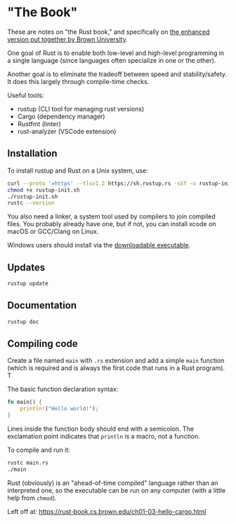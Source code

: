 # "The Book"

These are notes on "the Rust book," and specifically on [the enhanced version put together by Brown University](https://rust-book.cs.brown.edu/experiment-intro.html).

One goal of Rust is to enable both low-level and high-level programming in a single language (since languages often specialize in one or the other).

Another goal is to eliminate the tradeoff between speed and stability/safety. It does this largely through compile-time checks.

Useful tools:

- rustup (CLI tool for managing rust versions)
- Cargo (dependency manager)
- Rustfmt (linter)
- rust-analyzer (VSCode extension)

## Installation

To install rustup and Rust on a Unix system, use:

``` bash
curl --proto '=https' --tlsv1.2 https://sh.rustup.rs -sSf -o rustup-init.sh
chmod +x rustup-init.sh
./rustup-init.sh
rustc --version
```

You also need a linker, a system tool used by compilers to join compiled files. You probably already have one, but if not, you can install xcode on macOS or GCC/Clang on Linux.

Windows users should install via the [downloadable executable](https://www.rust-lang.org/tools/install).

## Updates

``` bash
rustup update
```

## Documentation

``` bash
rustup doc
```

## Compiling code

Create a file named `main` with `.rs` extension and add a simple `main` function (which is required and is always the first code that runs in a Rust program). T

The basic function declaration syntax:

``` rust
fn main() {
    println!("Hello world!");
}
```

Lines inside the function body should end with a semicolon. The exclamation point indicates that `println` is a macro, not a function.

To compile and run it:

``` bash
rustc main.rs
./main
```

Rust (obviously) is an "ahead-of-time compiled" language rather than an interpreted one, so the executable can be run on any computer (with a little help from `chmod`).

Left off at: https://rust-book.cs.brown.edu/ch01-03-hello-cargo.html